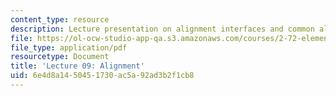 ```yaml
---
content_type: resource
description: Lecture presentation on alignment interfaces and common alignment methods.
file: https://ol-ocw-studio-app-qa.s3.amazonaws.com/courses/2-72-elements-of-mechanical-design-spring-2009/6e4d8a1450451730ac5a92ad3b2f1cb8_MIT2_72s09_lec09.pdf
file_type: application/pdf
resourcetype: Document
title: 'Lecture 09: Alignment'
uid: 6e4d8a14-5045-1730-ac5a-92ad3b2f1cb8
---
```

